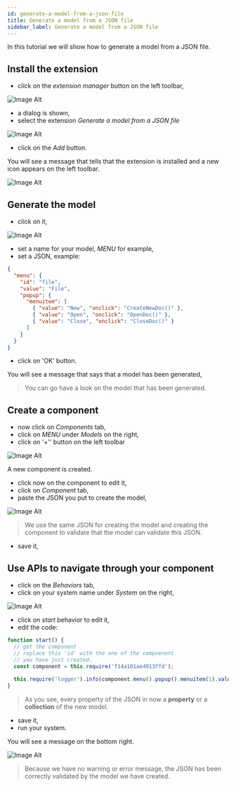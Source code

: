 ```yaml
---
id: generate-a-model-from-a-json-file
title: Generate a model from a JSON file
sidebar_label: Generate a model from a JSON file
---
```


In this tutorial we will show how to generate a model from a JSON file.

## Install the extension

* click on the *extension manager* button on the left toolbar,

![Image Alt](../../img/158b15a-JSON-1.png)

* a dialog is shown,
* select the extension *Generate a model from a JSON file*

![Image Alt](../../img/16cde55-JSON-2.png)

* click on the *Add* button.

You will see a message that tells that the extension is installed and a new icon appears on the left toolbar.

![Image Alt](../../img/7c966c8-JSON-3.png)

## Generate the model

* click on it,

![Image Alt](../../img/ed06149-JSON-4.png)

* set a name for your model, *MENU* for example,
* set a JSON, example:

```json
{
  "menu": {
    "id": "file",
    "value": "File",
    "popup": {
      "menuitem": [
        { "value": "New", "onclick": "CreateNewDoc()" },
        { "value": "Open", "onclick": "OpenDoc()" },
        { "value": "Close", "onclick": "CloseDoc()" }
      ]
    }
  }
}
```
* click on 'OK' button.

You will see a message that says that a model has been generated,

>You can go have a look on the model that has been generated.

## Create a component

* now click on *Components* tab,
* click on *MENU* under *Models* on the right,
* click on '+'' button on the left toolbar

![Image Alt](../../img/140ac52-JSON-5.png)

A new component is created.

* click now on the component to edit it,
* click on *Component* tab,
* paste the JSON you put to create the model,

![Image Alt](../../img/5b8dd67-JSON-6.png)

>We use the same JSON for creating the model and creating the component to validate that the model can validate this JSON.

* save it,

## Use APIs to navigate through your component

* click on the *Behaviors* tab,
* click on your system name under *System* on the right,

![Image Alt](../../img/3b1d623-JSON-7.png)

* click on *start* behavior to edit it,
* edit the code:

```js
function start() { 
  // get the component
  // replace this 'id' with the one of the compoenent
  // you have just created.
  const component = this.require('f14a101ae4913ffd');
 
  this.require('logger').info(component.menu().popup().menuitem(1).value());
}
```

>As you see, every property of the JSON in now a **property** or a **collection** of the new model.

* save it,
* run your system.

You will see a message on the bottom right.

![Image Alt](../../img/16ca1c1-JSON-8.png)

>Because we have no warning or error message, the JSON has been correctly validated by the model we have created.